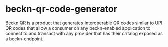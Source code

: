 # beckn-qr-code-generator
Beckn QR is a product that generates interoperable QR codes similar to UPI QR codes that allow a consumer on any beckn-enabled application to connect to and transact with any provider that has their catalog exposed as a beckn-endpoint
